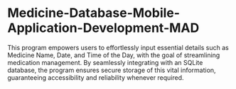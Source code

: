 # Medicine-Database-Mobile-Application-Development-MAD
This program empowers users to effortlessly input essential details such as Medicine Name, Date, and Time of the Day, with the goal of streamlining medication management. By seamlessly integrating with an SQLite database, the program ensures secure storage of this vital information, guaranteeing accessibility and reliability whenever required.
